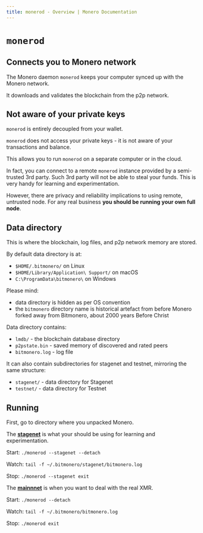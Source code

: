 ```yaml
---
title: monerod - Overview | Monero Documentation
---
```

# `monerod`

## Connects you to Monero network

The Monero daemon `monerod` keeps your computer synced up with the Monero network.

It downloads and validates the blockchain from the p2p network.

## Not aware of your private keys

`monerod` is entirely decoupled from your wallet.

`monerod` does not access your private keys - it is not aware of your transactions and balance.

This allows you to run `monerod` on a separate computer or in the cloud.

In fact, you can connect to a remote `monerod` instance provided by a semi-trusted 3rd party. Such 3rd party will not be able to steal your funds. This is very handy for learning and experimentation.

However, there are privacy and reliability implications to using remote, untrusted node. For any real business **you should be running your own full node**.

## Data directory

This is where the blockchain, log files, and p2p network memory are stored.

By default data directory is at:

* `$HOME/.bitmonero/` on Linux
* `$HOME/Library/Application\ Support/` on macOS
* `C:\ProgramData\bitmonero\` on Windows

Please mind:

* data directory is hidden as per OS convention
* the `bitmonero` directory name is historical artefact from before Monero forked away from Bitmonero, about 2000 years Before Christ

Data directory contains:

* `lmdb/` - the blockchain database directory
* `p2pstate.bin` - saved memory of discovered and rated peers
* `bitmonero.log` - log file

It can also contain subdirectories for stagenet and testnet, mirroring the same structure:

* `stagenet/` - data directory for Stagenet
* `testnet/` - data directory for Testnet


## Running

First, go to directory where you unpacked Monero.

The **[stagenet](/networks)** is what your should be using for learning and experimentation.

Start: `./monerod --stagenet --detach`

Watch:
`tail -f ~/.bitmonero/stagenet/bitmonero.log`

Stop:
`./monerod --stagenet exit`

The **[mainnnet](/networks)** is when you want to deal with the real XMR.

Start: `./monerod --detach`

Watch:
`tail -f ~/.bitmonero/bitmonero.log`

Stop:
`./monerod exit`
